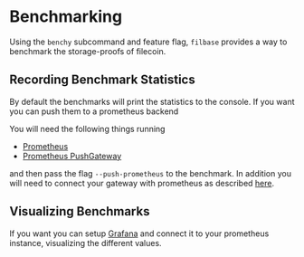 # Benchmarking

Using the `benchy` subcommand and feature flag, `filbase` provides a way to benchmark the storage-proofs of filecoin.

## Recording Benchmark Statistics

By default the benchmarks will print the statistics to the console. If you want you can push them to a prometheus backend

You will need the following things running

- [Prometheus](https://prometheus.io)
- [Prometheus PushGateway](https://github.com/prometheus/pushgateway)

and then pass the flag `--push-prometheus` to the benchmark.
In addition you will need to connect your gateway with prometheus as described [here](https://github.com/prometheus/pushgateway#use-it).


## Visualizing Benchmarks

If you want you can setup [Grafana](https://grafana.com) and connect it to your prometheus instance, visualizing the different values.

